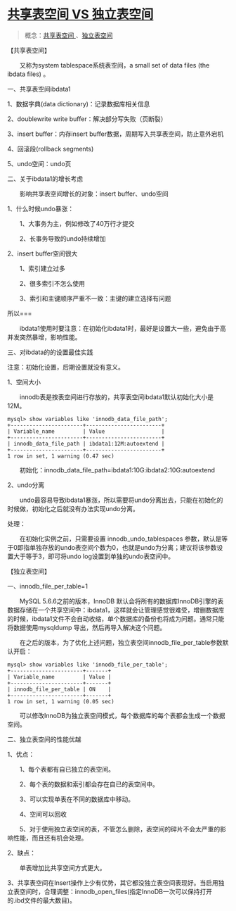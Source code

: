 # [共享表空间 VS 独立表空间](https://www.cnblogs.com/geaozhang/p/8478976.html)

> 概念：[共享表空间](https://www.cnblogs.com/geaozhang/p/8478976.html#gongxiang)[ ](https://www.cnblogs.com/geaozhang/p/8478976.html#gongxiang)、[独立表空间](https://www.cnblogs.com/geaozhang/p/8478976.html#duli)

【共享表空间】

　　又称为system tablespace系统表空间，a small set of data files (the ibdata files) 。

一、共享表空间ibdata1

1、数据字典(data dictionary)：记录数据库相关信息

2、doublewrite write buffer：解决部分写失败（页断裂）

3、insert buffer：内存insert buffer数据，周期写入共享表空间，防止意外宕机

4、回滚段(rollback segments)

5、undo空间：undo页

二、关于ibdata1的增长考虑

　　影响共享表空间增长的对象：insert buffer、undo空间

1、什么时候undo暴涨：

　　1、大事务为主，例如修改了40万行才提交

　　2、长事务导致的undo持续增加

2、insert buffer空间很大

　　1、索引建立过多

　　2、很多索引不怎么使用

　　3、索引和主键顺序严重不一致：主键的建立选择有问题

所以===

　　ibdata1使用时要注意：在初始化ibdata1时，最好是设置大一些，避免由于高并发突然暴增，影响性能。

三、对ibdata的的设置最佳实践

注意：初始化设置，后期设置就没有意义。

1、空间大小

　　innodb表是按表空间进行存放的，共享表空间ibdata1默认初始化大小是12M。

```
mysql> show variables like 'innodb_data_file_path';
+-----------------------+------------------------+
| Variable_name         | Value                  |
+-----------------------+------------------------+
| innodb_data_file_path | ibdata1:12M:autoextend |
+-----------------------+------------------------+
1 row in set, 1 warning (0.47 sec)
```

　　初始化：innodb_data_file_path=ibdata1:10G:ibdata2:10G:autoextend

2、undo分离

　　undo最容易导致ibdata1暴涨，所以需要将undo分离出去，只能在初始化的时候做，初始化之后就没有办法实现undo分离。

处理：

　　在初始化实例之前，只需要设置 innodb_undo_tablespaces 参数，默认是等于0即指单独存放的undo表空间个数为0，也就是undo为分离；建议将该参数设置大于等于3，即可将undo log设置到单独的undo表空间中。

 

【独立表空间】

一、innodb_file_per_table=1

　　MySQL 5.6.6之前的版本，InnoDB 默认会将所有的数据库InnoDB引擎的表数据存储在一个共享空间中：ibdata1，这样就会让管理感觉很难受，增删数据库的时候，ibdata1文件不会自动收缩，单个数据库的备份也将成为问题。通常只能将数据使用mysqldump 导出，然后再导入解决这个问题。

　　在之后的版本，为了优化上述问题，独立表空间innodb_file_per_table参数默认开启：

```
mysql> show variables like 'innodb_file_per_table';
+-----------------------+-------+
| Variable_name         | Value |
+-----------------------+-------+
| innodb_file_per_table | ON    |
+-----------------------+-------+
1 row in set, 1 warning (0.05 sec)
```

　　可以修改InnoDB为独立表空间模式，每个数据库的每个表都会生成一个数据空间。

二、独立表空间的性能优越

1、优点：

　　1、每个表都有自已独立的表空间。

　　2、每个表的数据和索引都会存在自已的表空间中。

　　3、可以实现单表在不同的数据库中移动。

　　4、空间可以回收

　　5、对于使用独立表空间的表，不管怎么删除，表空间的碎片不会太严重的影响性能，而且还有机会处理。

2、缺点：

　　单表增加比共享空间方式更大。

3、共享表空间在Insert操作上少有优势，其它都没独立表空间表现好。当启用独立表空间时，合理调整：innodb_open_files(指定InnoDB一次可以保持打开的.ibd文件的最大数目)。